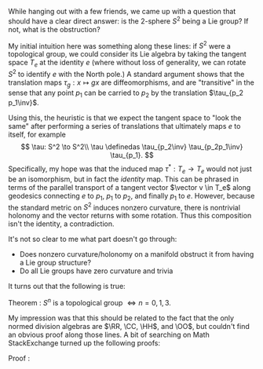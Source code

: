 While hanging out with a few friends, we came up with a question that should have a clear direct answer: is the 2-sphere $S^2$ being a Lie group? If not, what is the obstruction?

My initial intuition here was something along these lines: if $S^2$ were a topological group, we could consider its Lie algebra by taking the tangent space $T_e$ at the identity $e$ (where without loss of generality, we can rotate $S^2$ to identify $e$ with the North pole.) A standard argument shows that the translation maps $\tau_g:x\mapsto gx$ are diffeomorphisms, and are "transitive" in the sense that any point $p_1$ can be carried to $p_2$ by the translation $\tau_{p_2 p_1\inv}$. 

Using this, the heuristic is that we expect the tangent space to "look the same" after performing a series of translations that ultimately maps $e$ to itself, for example
$$
\tau: S^2 \to S^2\\
\tau \definedas \tau_{p_2\inv} \tau_{p_2p_1\inv} \tau_{p_1}.
$$
Specifically, my hope was that the induced map $\tau^*: T_e \to T_e$ would not just be an isomorphism, but in fact the *identity* map. This can be phrased in terms of the parallel transport of a tangent vector $\vector v \in T_e$ along geodesics connecting $e$ to $p_1$, $p_1$ to $p_2$, and finally $p_1$ to $e$. However, because the standard metric on $S^2$ induces nonzero curvature, there is nontrivial holonomy and the vector returns with some rotation. Thus this composition isn't the identity, a contradiction.

It's not so clear to me what part doesn't go through:

- Does nonzero curvature/holonomy on a manifold obstruct it from having a Lie group structure?
- Do all Lie groups have zero curvature and trivia



It turns out that the following is true:

Theorem
: $S^n$ is a topological group $\iff n=0,1,3$.

My impression was that this should be related to the fact that the only normed division algebras are $\RR, \CC, \HH$, and \OO$, but couldn't find an obvious proof along those lines. A bit of searching on Math StackExchange turned up the following proofs:



Proof
: 